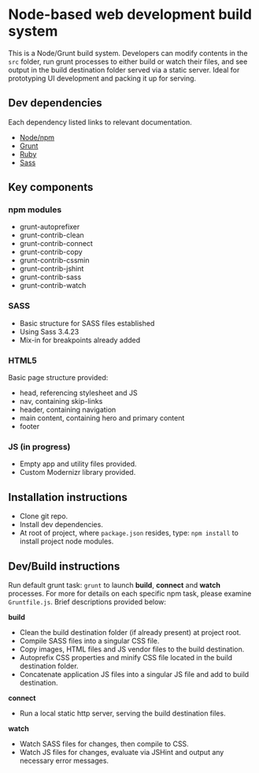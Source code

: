 # Node-based web development build system
This is a Node/Grunt build system. Developers can modify contents in the `src` folder, run grunt processes to either build or watch their files, and see output in the build destination folder served via a static server. Ideal for prototyping UI development and packing it up for serving. 

## Dev dependencies
Each dependency listed links to relevant documentation.
- [Node/npm](https://docs.npmjs.com/getting-started/installing-node)
- [Grunt](http://gruntjs.com/getting-started)
- [Ruby](https://www.ruby-lang.org/en/documentation/installation/)
- [Sass](http://sass-lang.com/install)

## Key components
### npm modules
- grunt-autoprefixer
- grunt-contrib-clean
- grunt-contrib-connect
- grunt-contrib-copy
- grunt-contrib-cssmin
- grunt-contrib-jshint
- grunt-contrib-sass
- grunt-contrib-watch

### SASS
- Basic structure for SASS files established
- Using Sass 3.4.23
- Mix-in for breakpoints already added

### HTML5
Basic page structure provided:
- head, referencing stylesheet and JS
- nav, containing skip-links
- header, containing navigation
- main content, containing hero and primary content
- footer

### JS (in progress)
- Empty app and utility files provided.
- Custom Modernizr library provided.

## Installation instructions
- Clone git repo.
- Install dev dependencies.
- At root of project, where `package.json` resides, type: `npm install` to install project node modules.

## Dev/Build instructions
Run default grunt task: `grunt` to launch **build**, **connect** and **watch** processes. For more for details on each specific npm task, please examine `Gruntfile.js`. Brief descriptions provided below:

**build**
- Clean the build destination folder (if already present) at project root.
- Compile SASS files into a singular CSS file.
- Copy images, HTML files and JS vendor files to the build destination.
- Autoprefix CSS properties and minify CSS file located in the build destination folder.
- Concatenate application JS files into a singular JS file and add to build destination.

**connect**
- Run a local static http server, serving the build destination files.

**watch**
- Watch SASS files for changes, then compile to CSS.
- Watch JS files for changes, evaluate via JSHint and output any necessary error messages.
